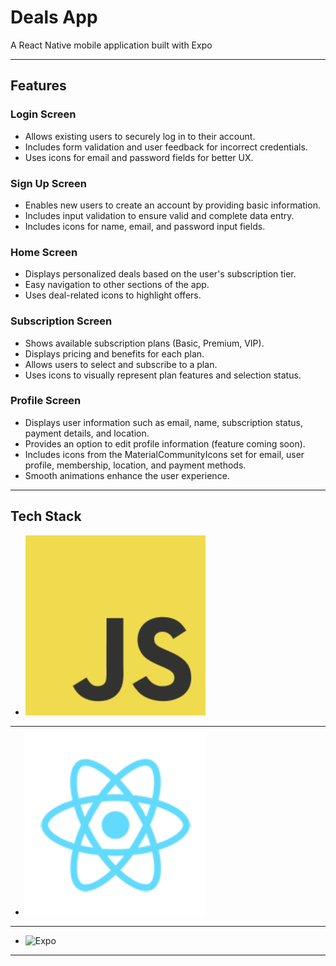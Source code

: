 # Deals App

A React Native mobile application built with Expo

---

## Features

### Login Screen
- Allows existing users to securely log in to their account.
- Includes form validation and user feedback for incorrect credentials.
- Uses icons for email and password fields for better UX.

### Sign Up Screen
- Enables new users to create an account by providing basic information.
- Includes input validation to ensure valid and complete data entry.
- Includes icons for name, email, and password input fields.

### Home Screen
- Displays personalized deals based on the user's subscription tier.
- Easy navigation to other sections of the app.
- Uses deal-related icons to highlight offers.

### Subscription Screen
- Shows available subscription plans (Basic, Premium, VIP).
- Displays pricing and benefits for each plan.
- Allows users to select and subscribe to a plan.
- Uses icons to visually represent plan features and selection status.

### Profile Screen
- Displays user information such as email, name, subscription status, payment details, and location.
- Provides an option to edit profile information (feature coming soon).
- Includes icons from the MaterialCommunityIcons set for email, user profile, membership, location, and payment methods.
- Smooth animations enhance the user experience.

---

## Tech Stack

- ![JavaScript](https://raw.githubusercontent.com/github/explore/main/topics/javascript/javascript.png) 

---

- ![React Native](https://raw.githubusercontent.com/github/explore/main/topics/react-native/react-native.png) 

---

- ![Expo](https://avatars.githubusercontent.com/u/12504344?s=200&v=4) 

---